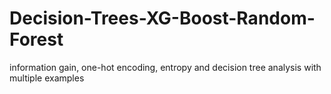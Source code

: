 # Decision-Trees-XG-Boost-Random-Forest
information gain, one-hot encoding, entropy and decision tree analysis with multiple examples 
